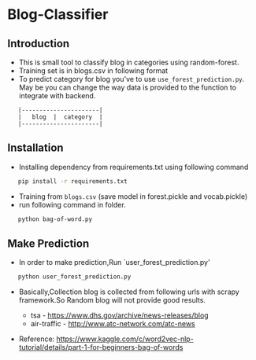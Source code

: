 # Blog-Classifier

## Introduction 

- This is small tool to classify blog in categories using random-forest.
- Training set is in blogs.csv in following format
- To predict category for blog you've to use `use_forest_prediction.py`. May be you can change the way 
  data is provided to the function to integrate with backend. 
 
```
   |----------------------|
   |   blog  |  category  |
   |----------------------|

```

## Installation

- Installing dependency from requirements.txt using following command
  
```bash
   pip install -r requirements.txt
```

- Training from `blogs.csv` (save model in forest.pickle and vocab.pickle)
- run following command in folder.

```bash
   python bag-of-word.py
```

## Make Prediction

- In order to make prediction,Run `user_forest_prediction.py'

```python
   python user_forest_prediction.py
```

- Basically,Collection blog is collected from following urls with scrapy framework.So Random blog will
  not provide good results.
  
  - tsa - https://www.dhs.gov/archive/news-releases/blog
  - air-traffic - http://www.atc-network.com/atc-news
  
- Reference: https://www.kaggle.com/c/word2vec-nlp-tutorial/details/part-1-for-beginners-bag-of-words 